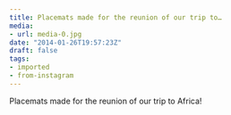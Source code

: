 ```yaml
---
title: Placemats made for the reunion of our trip to…
media:
- url: media-0.jpg
date: "2014-01-26T19:57:23Z"
draft: false
tags:
- imported
- from-instagram
---
```

Placemats made for the reunion of our trip to Africa\!
